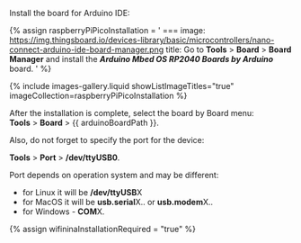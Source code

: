 
Install the board for Arduino IDE: 

{% assign raspberryPiPicoInstallation = '
    ===
        image: https://img.thingsboard.io/devices-library/basic/microcontrollers/nano-connect-arduino-ide-board-manager.png
        title: Go to <b>Tools</b> > <b>Board</b> > <b>Board Manager</b> and install the <b><i>Arduino Mbed OS RP2040 Boards by Arduino</i></b> board.
'
%}

{% include images-gallery.liquid showListImageTitles="true" imageCollection=raspberryPiPicoInstallation %}

After the installation is complete, select the board by Board menu:  
**Tools** > **Board** > {{ arduinoBoardPath }}.  

Also, do not forget to specify the port for the device:

**Tools** > **Port** > **/dev/ttyUSB0**.

Port depends on operation system and may be different:
- for Linux it will be **/dev/ttyUSB**X
- for MacOS it will be **usb.serial**X.. or **usb.modem**X..
- for Windows - **COM**X.

{% assign wifininaInstallationRequired = "true" %}
